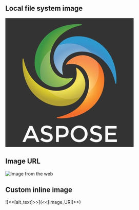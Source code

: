 ## Local file system image

![Image from the local file system](images/Logo.jpg)

## Image URL

![Image from the web](https://www.aspose.cloud/templates/aspose/App_Themes/V3/images/words/header/aspose_words-for-net.png)

## Custom inline image

![<<[alt_text]>>](<<[image_URI]>>)